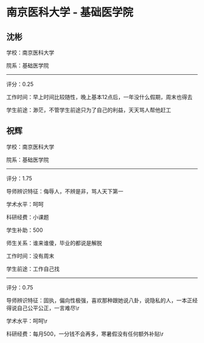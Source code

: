 # 南京医科大学 - 基础医学院

## 沈彬

学校：南京医科大学

院系：基础医学院

* * *

评分：0.25

工作时间：早上时间比较随性，晚上基本12点后，一年没什么假期，周末也得去

学生前途：渺茫，不管学生前途只为了自己的利益，天天骂人帮他赶工

## 祝辉

学校：南京医科大学

院系：基础医学院

* * *

评分：1.75

导师辨识特征：侮辱人，不辨是非，骂人天下第一

学术水平：呵呵

科研经费：小课题

学生补助：500

师生关系：谁来谁傻，毕业的都说是解脱

工作时间：没有周末

学生前途：工作自己找

* * *

评分：0.75

导师辨识特征：固执，偏向性极强，喜欢那种跟她说八卦，说隐私的人，一本正经得说自己公平公正，一言难尽\r

学术水平：呵呵\r

科研经费：每月500，一分钱不会再多，寒暑假没有任何额外补贴\r